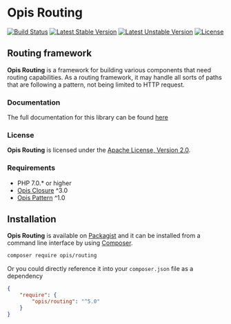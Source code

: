 Opis Routing
=================
[![Build Status](https://travis-ci.org/opis/routing.svg?branch=master)](https://travis-ci.org/opis/routing)
[![Latest Stable Version](https://poser.pugx.org/opis/routing/version.png)](https://packagist.org/packages/opis/routing)
[![Latest Unstable Version](https://poser.pugx.org/opis/routing/v/unstable.png)](//packagist.org/packages/opis/routing)
[![License](https://poser.pugx.org/opis/routing/license.png)](https://packagist.org/packages/opis/routing)

Routing framework
------------------
**Opis Routing** is a framework for building various components that need routing capabilities. 
As a routing framework, it may handle all sorts of paths that are following a pattern, 
not being limited to HTTP request.

### Documentation

The full documentation for this library can be found [here][documentation]

### License

**Opis Routing** is licensed under the [Apache License, Version 2.0][apache_license]. 

### Requirements

* PHP 7.0.* or higher
* [Opis Closure] ^3.0
* [Opis Pattern] ^1.0

## Installation

**Opis Routing** is available on [Packagist] and it can be installed from a 
command line interface by using [Composer]. 

```bash
composer require opis/routing
```

Or you could directly reference it into your `composer.json` file as a dependency

```json
{
    "require": {
        "opis/routing": "^5.0"
    }
}
```

[documentation]: https://www.opis.io/routing
[apache_license]: https://www.apache.org/licenses/LICENSE-2.0 "Apache License"
[Packagist]: https://packagist.org/packages/opis/routing "Packagist"
[Composer]: https://getcomposer.org "Composer"
[Opis Closure]: https://www.opis.io/closure
[Opis Pattern]: https://www.opis.io/pattern